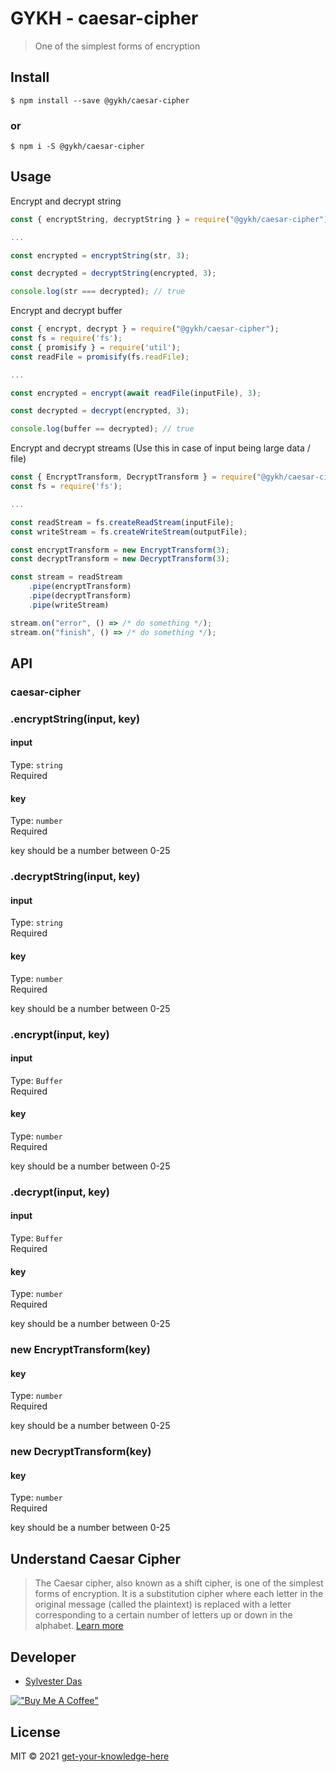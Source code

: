 # GYKH - caesar-cipher

> One of the simplest forms of encryption

## Install

```
$ npm install --save @gykh/caesar-cipher
```
### or


```
$ npm i -S @gykh/caesar-cipher
```

## Usage

Encrypt and decrypt string

```js
const { encryptString, decryptString } = require("@gykh/caesar-cipher");

...

const encrypted = encryptString(str, 3);

const decrypted = decryptString(encrypted, 3);

console.log(str === decrypted); // true
```

Encrypt and decrypt buffer

```js
const { encrypt, decrypt } = require("@gykh/caesar-cipher");
const fs = require('fs');
const { promisify } = require('util');
const readFile = promisify(fs.readFile);

...

const encrypted = encrypt(await readFile(inputFile), 3);

const decrypted = decrypt(encrypted, 3);

console.log(buffer == decrypted); // true
```

Encrypt and decrypt streams (Use this in case of input being large data / file)

```js
const { EncryptTransform, DecryptTransform } = require("@gykh/caesar-cipher");
const fs = require('fs'); 

...

const readStream = fs.createReadStream(inputFile);
const writeStream = fs.createWriteStream(outputFile);

const encryptTransform = new EncryptTransform(3);
const decryptTransform = new DecryptTransform(3);

const stream = readStream
    .pipe(encryptTransform)
    .pipe(decryptTransform)
    .pipe(writeStream)

stream.on("error", () => /* do something */);
stream.on("finish", () => /* do something */);
```

## API

### caesar-cipher

### .encryptString(input, key)

#### input

Type: `string`<br/>
Required

#### key

Type: `number`<br/>
Required

key should be a number between 0-25

### .decryptString(input, key)

#### input

Type: `string`<br/>
Required

#### key

Type: `number`<br/>
Required

key should be a number between 0-25

### .encrypt(input, key)

#### input

Type: `Buffer`<br/>
Required

#### key

Type: `number`<br/>
Required

key should be a number between 0-25

### .decrypt(input, key)

#### input

Type: `Buffer`<br/>
Required

#### key

Type: `number`<br/>
Required

key should be a number between 0-25

### new EncryptTransform(key)

#### key

Type: `number`<br/>
Required

key should be a number between 0-25

### new DecryptTransform(key)

#### key

Type: `number`<br/>
Required

key should be a number between 0-25

## Understand Caesar Cipher

> The Caesar cipher, also known as a shift cipher, is one of the simplest forms of encryption. It is a substitution cipher where each letter in the original message (called the plaintext) is replaced with a letter corresponding to a certain number of letters up or down in the alphabet. [Learn more](https://learncryptography.com/classical-encryption/caesar-cipher)

## Developer

- [Sylvester Das](https://www.sylvesterdas.com) 

[!["Buy Me A Coffee"](https://www.buymeacoffee.com/assets/img/custom_images/black_img.png)](https://www.buymeacoffee.com/sylvester.das)

## License

MIT © 2021 [get-your-knowledge-here](./LICENSE)
